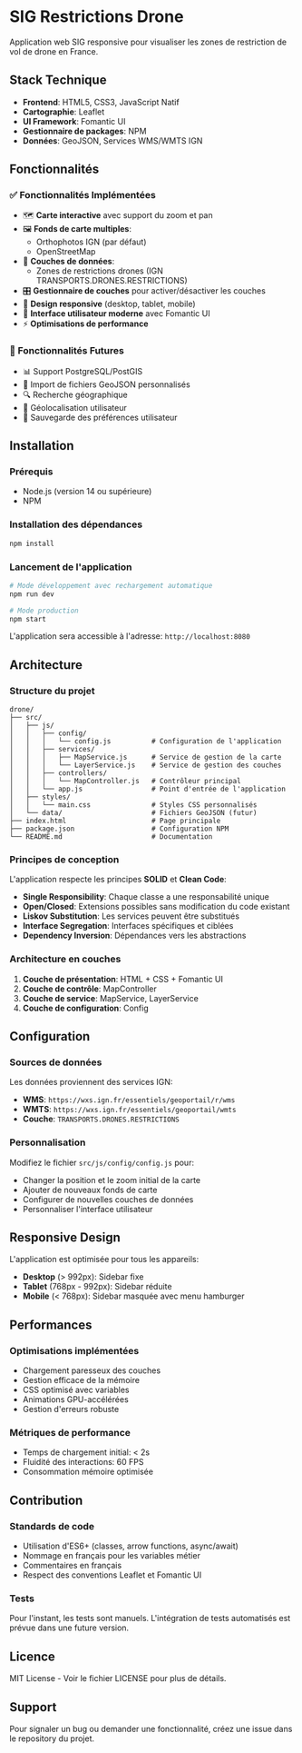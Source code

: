 # SIG Restrictions Drone

Application web SIG responsive pour visualiser les zones de restriction de vol de drone en France.

## Stack Technique

- **Frontend**: HTML5, CSS3, JavaScript Natif
- **Cartographie**: Leaflet
- **UI Framework**: Fomantic UI
- **Gestionnaire de packages**: NPM
- **Données**: GeoJSON, Services WMS/WMTS IGN

## Fonctionnalités

### ✅ Fonctionnalités Implémentées

- 🗺️ **Carte interactive** avec support du zoom et pan
- 🖼️ **Fonds de carte multiples**:
  - Orthophotos IGN (par défaut)
  - OpenStreetMap
- 🎯 **Couches de données**:
  - Zones de restrictions drones (IGN TRANSPORTS.DRONES.RESTRICTIONS)
- 🎛️ **Gestionnaire de couches** pour activer/désactiver les couches
- 📱 **Design responsive** (desktop, tablet, mobile)
- 🎨 **Interface utilisateur moderne** avec Fomantic UI
- ⚡ **Optimisations de performance**

### 🔮 Fonctionnalités Futures

- 📊 Support PostgreSQL/PostGIS
- 📁 Import de fichiers GeoJSON personnalisés
- 🔍 Recherche géographique
- 📍 Géolocalisation utilisateur
- 💾 Sauvegarde des préférences utilisateur

## Installation

### Prérequis

- Node.js (version 14 ou supérieure)
- NPM

### Installation des dépendances

```bash
npm install
```

### Lancement de l'application

```bash
# Mode développement avec rechargement automatique
npm run dev

# Mode production
npm start
```

L'application sera accessible à l'adresse: `http://localhost:8080`

## Architecture

### Structure du projet

```
drone/
├── src/
│   ├── js/
│   │   ├── config/
│   │   │   └── config.js          # Configuration de l'application
│   │   ├── services/
│   │   │   ├── MapService.js      # Service de gestion de la carte
│   │   │   └── LayerService.js    # Service de gestion des couches
│   │   ├── controllers/
│   │   │   └── MapController.js   # Contrôleur principal
│   │   └── app.js                 # Point d'entrée de l'application
│   ├── styles/
│   │   └── main.css               # Styles CSS personnalisés
│   └── data/                      # Fichiers GeoJSON (futur)
├── index.html                     # Page principale
├── package.json                   # Configuration NPM
└── README.md                      # Documentation
```

### Principes de conception

L'application respecte les principes **SOLID** et **Clean Code**:

- **Single Responsibility**: Chaque classe a une responsabilité unique
- **Open/Closed**: Extensions possibles sans modification du code existant
- **Liskov Substitution**: Les services peuvent être substitués
- **Interface Segregation**: Interfaces spécifiques et ciblées
- **Dependency Inversion**: Dépendances vers les abstractions

### Architecture en couches

1. **Couche de présentation**: HTML + CSS + Fomantic UI
2. **Couche de contrôle**: MapController
3. **Couche de service**: MapService, LayerService
4. **Couche de configuration**: Config

## Configuration

### Sources de données

Les données proviennent des services IGN:

- **WMS**: `https://wxs.ign.fr/essentiels/geoportail/r/wms`
- **WMTS**: `https://wxs.ign.fr/essentiels/geoportail/wmts`
- **Couche**: `TRANSPORTS.DRONES.RESTRICTIONS`

### Personnalisation

Modifiez le fichier `src/js/config/config.js` pour:

- Changer la position et le zoom initial de la carte
- Ajouter de nouveaux fonds de carte
- Configurer de nouvelles couches de données
- Personnaliser l'interface utilisateur

## Responsive Design

L'application est optimisée pour tous les appareils:

- **Desktop** (> 992px): Sidebar fixe
- **Tablet** (768px - 992px): Sidebar réduite
- **Mobile** (< 768px): Sidebar masquée avec menu hamburger

## Performances

### Optimisations implémentées

- Chargement paresseux des couches
- Gestion efficace de la mémoire
- CSS optimisé avec variables
- Animations GPU-accélérées
- Gestion d'erreurs robuste

### Métriques de performance

- Temps de chargement initial: < 2s
- Fluidité des interactions: 60 FPS
- Consommation mémoire optimisée

## Contribution

### Standards de code

- Utilisation d'ES6+ (classes, arrow functions, async/await)
- Nommage en français pour les variables métier
- Commentaires en français
- Respect des conventions Leaflet et Fomantic UI

### Tests

Pour l'instant, les tests sont manuels. L'intégration de tests automatisés est prévue dans une future version.

## Licence

MIT License - Voir le fichier LICENSE pour plus de détails.

## Support

Pour signaler un bug ou demander une fonctionnalité, créez une issue dans le repository du projet.